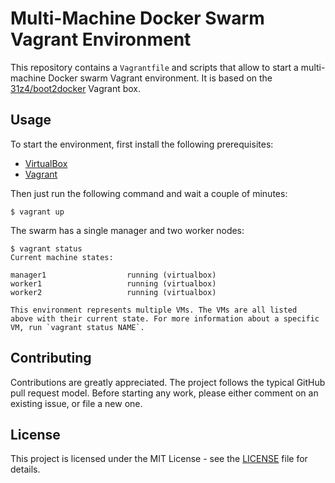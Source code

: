 # Multi-Machine Docker Swarm Vagrant Environment

This repository contains a `Vagrantfile` and scripts that allow to start a multi-machine Docker swarm Vagrant environment. It is based on the [31z4/boot2docker](https://app.vagrantup.com/31z4/boxes/boot2docker) Vagrant box.

## Usage

To start the environment, first install the following prerequisites:

* [VirtualBox](http://www.virtualbox.org)
* [Vagrant](http://www.vagrantup.com)

Then just run the following command and wait a couple of minutes:

    $ vagrant up

The swarm has a single manager and two worker nodes:

```console
$ vagrant status
Current machine states:

manager1                  running (virtualbox)
worker1                   running (virtualbox)
worker2                   running (virtualbox)

This environment represents multiple VMs. The VMs are all listed
above with their current state. For more information about a specific
VM, run `vagrant status NAME`.
```

## Contributing

Contributions are greatly appreciated. The project follows the typical GitHub pull request model. Before starting any work, please either comment on an existing issue, or file a new one.

## License

This project is licensed under the MIT License - see the [LICENSE](LICENSE) file for details.
